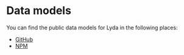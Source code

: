 # Data models

You can find the public data models for Lyda in the following places:
- [GitHub](https://github.com/targoninc/lyda-shared)
- [NPM](https://www.npmjs.com/package/@targoninc/lyda-shared)
